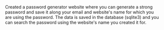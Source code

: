 Created a password generator website where you can generate a strong password and save it along your email and website's name for which you are using the password.
The data is saved in the database (sqlite3) and you can search the password using the website's name you created it for.
